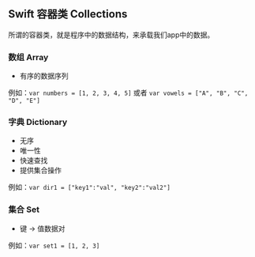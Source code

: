 ## Swift 容器类 Collections

所谓的容器类，就是程序中的数据结构，来承载我们app中的数据。

### 数组 Array
* 有序的数据序列

例如：`var numbers = [1, 2, 3, 4, 5]` 或者 `var vowels = ["A", "B", "C", "D", "E"]`

### 字典 Dictionary
* 无序
* 唯一性
* 快速查找
* 提供集合操作

例如：`var dir1 = ["key1":"val", "key2":"val2"]`

### 集合 Set
* 键 -> 值数据对

例如：`var set1 = [1, 2, 3]`